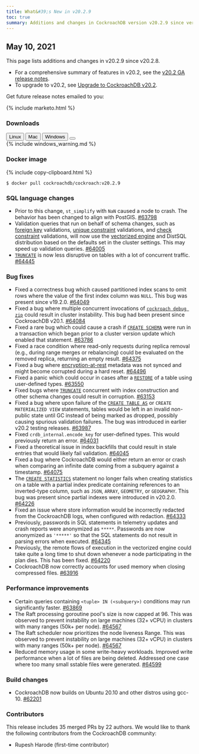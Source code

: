 ```yaml
---
title: What&#39;s New in v20.2.9
toc: true
summary: Additions and changes in CockroachDB version v20.2.9 since version v20.2.8
---
```


## May 10, 2021

This page lists additions and changes in v20.2.9 since v20.2.8.

- For a comprehensive summary of features in v20.2, see the [v20.2 GA release notes](v20.2.0.html).
- To upgrade to v20.2, see [Upgrade to CockroachDB v20.2](../v20.2/upgrade-cockroach-version.html).

Get future release notes emailed to you:

{% include marketo.html %}

### Downloads

<div id="os-tabs" class="filters clearfix">
    <a href="https://binaries.cockroachdb.com/cockroach-v20.2.9.linux-amd64.tgz"><button id="linux" class="filter-button" data-scope="linux" data-eventcategory="linux-binary-release-notes">Linux</button></a>
    <a href="https://binaries.cockroachdb.com/cockroach-v20.2.9.darwin-10.9-amd64.tgz"><button id="mac" class="filter-button" data-scope="mac" data-eventcategory="mac-binary-release-notes">Mac</button></a>
    <a href="https://binaries.cockroachdb.com/cockroach-v20.2.9.windows-6.2-amd64.zip"><button id="windows" class="filter-button" data-scope="windows" data-eventcategory="windows-binary-release-notes">Windows</button></a>
    <a href="https://binaries.cockroachdb.com/cockroach-v20.2.9.src.tgz"><button id="source" class="filter-button" data-scope="source" data-eventcategory="source-release-notes"></a>
</div>

<section class="filter-content" data-scope="windows">
{% include windows_warning.md %}
</section>

### Docker image

{% include copy-clipboard.html %}
~~~shell
$ docker pull cockroachdb/cockroach:v20.2.9
~~~

### SQL language changes

- Prior to this change, `st_simplify` with `NaN` caused a node to crash. The behavior has been changed to align with PostGIS. [#63798][#63798]
- Validation queries that run on behalf of schema changes, such as [foreign key](../v20.2/foreign-key.html) validations, [unique constraint](../v20.2/unique.html) validations, and [check constraint](../v20.2/check.html) validations, will now use the [vectorized engine](../v20.2/vectorized-execution.html) and DistSQL distribution based on the defaults set in the cluster settings. This may speed up validation queries. [#64005][#64005]
- [`TRUNCATE`](../v20.2/truncate.html) is now less disruptive on tables with a lot of concurrent traffic. [#64445][#64445]

### Bug fixes

- Fixed a correctness bug which caused partitioned index scans to omit rows where the value of the first index column was `NULL`. This bug was present since v19.2.0. [#64049][#64049]
- Fixed a bug where multiple concurrent invocations of [`cockroach debug zip`](../v20.2/cockroach-debug-zip.html) could result in cluster instability. This bug had been present since CockroachDB v20.1. [#64084][#64084]
- Fixed a rare bug which could cause a crash if [`CREATE SCHEMA`](../v20.2/create-schema.html) were run in a transaction which began prior to a cluster version update which enabled that statement. [#63786][#63786]
- Fixed a race condition where read-only requests during replica removal (e.g., during range merges or rebalancing) could be evaluated on the removed replica, returning an empty result. [#64375][#64375]
- Fixed a bug where [encryption-at-rest](../v20.2/encryption.html#encryption-at-rest-enterprise) metadata was not synced and might become corrupted during a hard reset. [#64496][#64496]
- Fixed a panic which could occur in cases after a [`RESTORE`](../v20.2/restore.html) of a table using user-defined types. [#63550][#63550]
- Fixed bugs where [`TRUNCATE`](../v20.2/truncate.html) concurrent with index construction and other schema changes could result in corruption. [#63153][#63153]
- Fixed a bug where upon failure of the [`CREATE TABLE AS`](../v20.2/create-table-as.html) or `CREATE MATERIALIZED VIEW` statements, tables would be left in an invalid non-public state until GC instead of being marked as dropped, possibly causing spurious validation failures. The bug was introduced in earlier v20.2 testing releases. [#63987][#63987]
- Fixed `crdb_internal.encode_key` for user-defined types. This would previously return an error. [#64031][#64031]
- Fixed a theoretical issue in index backfills that could result in stale entries that would likely fail validation. [#64045][#64045]
- Fixed a bug where CockroachDB would either return an error or crash when comparing an infinite date coming from a subquery against a timestamp. [#64075][#64075]
- The [`CREATE STATISTICS`](../v20.2/create-statistics.html) statement no longer fails when creating statistics on a table with a partial index predicate containing references to an inverted-type column, such as `JSON`, `ARRAY`, `GEOMETRY`, or `GEOGRAPHY`. This bug was present since partial indexes were introduced in v20.2.0. [#64226][#64226]
- Fixed an issue where store information would be incorrectly redacted from the CockroachDB logs, when configured with redaction. [#64333][#64333]
- Previously, passwords in SQL statements in telemetry updates and crash reports were anonymized as `*****`. Passwords are now anonymized as `'*****'` so that the SQL statements do not result in parsing errors when executed. [#64345][#64345]
- Previously, the remote flows of execution in the vectorized engine could take quite a long time to shut down whenever a node participating in the plan dies. This has been fixed. [#64220][#64220]
- CockroachDB now correctly accounts for used memory when closing compressed files. [#63916][#63916]

### Performance improvements

- Certain queries containing `<tuple> IN (<subquery>)` conditions may run significantly faster. [#63869][#63869]
- The Raft processing goroutine pool's size is now capped at 96. This was observed to prevent instability on large machines (32+ vCPU) in clusters with many ranges (50k+ per node). [#64567][#64567]
- The Raft scheduler now prioritizes the node liveness Range. This was observed to prevent instability on large machines (32+ vCPU) in clusters with many ranges (50k+ per node). [#64567][#64567]
- Reduced memory usage in some write-heavy workloads. Improved write performance when a lot of files are being deleted. Addressed one case where too many small sstable files were generated. [#64599][#64599]

### Build changes

- CockroachDB now builds on Ubuntu 20.10 and other distros using gcc-10. [#62201][#62201]

### Contributors

This release includes 35 merged PRs by 22 authors.
We would like to thank the following contributors from the CockroachDB community:

- Rupesh Harode (first-time contributor)

[#62201]: https://github.com/cockroachdb/cockroach/pull/62201
[#63153]: https://github.com/cockroachdb/cockroach/pull/63153
[#63550]: https://github.com/cockroachdb/cockroach/pull/63550
[#63786]: https://github.com/cockroachdb/cockroach/pull/63786
[#63798]: https://github.com/cockroachdb/cockroach/pull/63798
[#63869]: https://github.com/cockroachdb/cockroach/pull/63869
[#63916]: https://github.com/cockroachdb/cockroach/pull/63916
[#63987]: https://github.com/cockroachdb/cockroach/pull/63987
[#64005]: https://github.com/cockroachdb/cockroach/pull/64005
[#64031]: https://github.com/cockroachdb/cockroach/pull/64031
[#64045]: https://github.com/cockroachdb/cockroach/pull/64045
[#64049]: https://github.com/cockroachdb/cockroach/pull/64049
[#64075]: https://github.com/cockroachdb/cockroach/pull/64075
[#64084]: https://github.com/cockroachdb/cockroach/pull/64084
[#64185]: https://github.com/cockroachdb/cockroach/pull/64185
[#64220]: https://github.com/cockroachdb/cockroach/pull/64220
[#64226]: https://github.com/cockroachdb/cockroach/pull/64226
[#64333]: https://github.com/cockroachdb/cockroach/pull/64333
[#64345]: https://github.com/cockroachdb/cockroach/pull/64345
[#64375]: https://github.com/cockroachdb/cockroach/pull/64375
[#64445]: https://github.com/cockroachdb/cockroach/pull/64445
[#64496]: https://github.com/cockroachdb/cockroach/pull/64496
[#64567]: https://github.com/cockroachdb/cockroach/pull/64567
[#64599]: https://github.com/cockroachdb/cockroach/pull/64599
